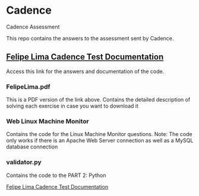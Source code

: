 # Cadence
Cadence Assessment

This repo contains the answers to the assessment sent by Cadence.

## [Felipe Lima Cadence Test Documentation](https://grape-aletopelta-3ef.notion.site/Felipe-Lima-Cadence-7e57c2cd25614f998c06160d1466ae24)
Access this link for the answers and documentation of the code.

### FelipeLima.pdf
This is a PDF version of the link above. Contains the detailed description of solving each exercise in case you want to download it

### Web Linux Machine Monitor
Contains the code for the Linux Machine Monitor questions.
Note: The code only works if there is an Apache Web Server connection as well as a MySQL database connection

### validator.py 
Contains the code to the PART 2: Python


<a href="https://grape-aletopelta-3ef.notion.site/Felipe-Lima-Cadence-7e57c2cd25614f998c06160d1466ae24" target="_blank">Felipe Lima Cadence Test Documentation</a>

